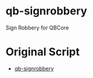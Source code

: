 # qb-signrobbery
Sign Robbery for QBCore

# Original Script
* [qb-signrobbery](https://github.com/Obtaizen/qb-signrobbery)
